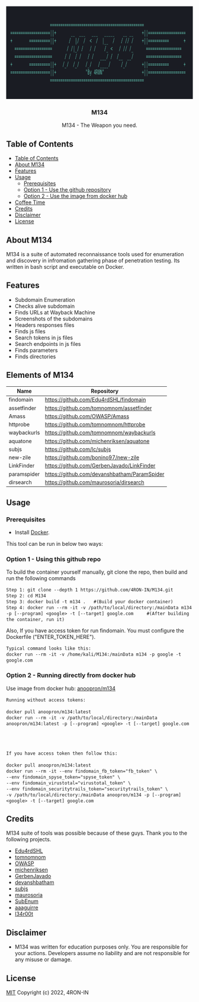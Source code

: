 <br />
<p align="center">
  <a href="https://hub.docker.com/repository/docker/anoopron/m134">
    <img
      alt="M134 -The Weapon you need."
      src="m134_logo.png"
      width="800"
      height="250"
    />
  </a>

  <h3 align="center">M134</h3>
</p>
<p align="center">
  M134 - The Weapon you need.
</p>

## Table of Contents

- [Table of Contents](#table-of-contents)
- [About M134](#about-M134)
- [Features](#features)
- [Usage](#usage)
  - [Prerequisites](#prerequisites)
  - [Option 1 - Use the github repository](#option-1---use-the-github-repository)
  - [Option 2 - Use the image from docker hub](#option-2---use-the-image-from-docker-hub)
- [Coffee Time](#coffee-time)
- [Credits](#credits)
- [Disclaimer](#disclaimer)
- [License](#license)

## About M134

M134 is a suite of automated reconnaissance tools used for enumeration and discovery in infromation gathering phase of penetration testing. Its written in bash script and executable on Docker.

## Features

- Subdomain Enumeration
- Checks alive subdomain
- Finds URLs at Wayback Machine
- Screenshots of the subdomains
- Headers responses files
- Finds js files
- Search tokens in js files
- Search endpoints in js files
- Finds parameters
- Finds directories


## Elements of M134

| **Name**          | **Repository**                                        |
| ----------------- | ----------------------------------------------------- |
| findomain         |  https://github.com/Edu4rdSHL/findomain               |                                     
| assetfinder       |  https://github.com/tomnomnom/assetfinder             |                                               
| Amass             |  https://github.com/OWASP/Amass                       |                                              
| httprobe          |  https://github.com/tomnomnom/httprobe                |
| waybackurls       |  https://github.com/tomnomnom/waybackurls             |
| aquatone          |  https://github.com/michenriksen/aquatone             |
| subjs             |  https://github.com/lc/subjs                          |
| new-zile          |  https://github.com/bonino97/new-zile                 |    
| LinkFinder        |  https://github.com/GerbenJavado/LinkFinder           |
| paramspider       |  https://github.com/devanshbatham/ParamSpider         |
| dirsearch         |  https://github.com/maurosoria/dirsearch              |

## Usage
### Prerequisites

- Install [Docker](https://docs.docker.com/get-docker/).

This tool can be run in below two ways:

### Option 1 - Using this github repo

To build the container yourself manually, git clone the repo, then build and run the following commands

    Step 1: git clone --depth 1 https://github.com/4RON-IN/M134.git
    Step 2: cd M134
    Step 3: docker build -t m134 .   #(Build your docker container)
    Step 4: docker run --rm -it -v /path/to/local/directory:/mainData m134 -p [--program] <google> -t [--target] google.com     #(After building the container, run it)

Also, If you have access token for run findomain. You must configure the Dockerfile ("ENTER_TOKEN_HERE").

    Typical command looks like this:
    docker run --rm -it -v /home/kali/M134:/mainData m134 -p google -t google.com
    


### Option 2 - Running directly from docker hub

Use image from docker hub: [anoopron/m134](https://hub.docker.com/repository/docker/anoopron/m134)

    Running without access tokens:
    
    docker pull anoopron/m134:latest
    docker run --rm -it -v /path/to/local/directory:/mainData anoopron/m134:latest -p [--program] <google> -t [--target] google.com
    
    
    
    
    If you have access token then follow this:
    
    docker pull anoopron/m134:latest
    docker run --rm -it --env findomain_fb_token="fb_token" \
    --env findomain_spyse_token="spyse_token" \
    --env findomain_virustotal="virustotal_token" \
    --env findomain_securitytrails_token="securitytrails_token" \
    -v /path/to/local/directory:/mainData anoopron/m134 -p [--program] <google> -t [--target] google.com


## Credits

M134 suite of tools was possible because of these guys. Thank you to the following projects.

- [Edu4rdSHL](https://github.com/Edu4rdSHL)                                             
- [tomnomnom](https://github.com/tomnomnom/)         
- [OWASP](https://github.com/OWASP/)               
- [michenriksen](https://github.com/michenriksen/)
- [GerbenJavado](https://github.com/GerbenJavado/)
- [devanshbatham](https://github.com/devanshbatham/)
- [subjs](https://github.com/lc/subjs/)
- [maurosoria](https://github.com/maurosoria/)
- [SubEnum](https://github.com/bing0o/SubEnum)
- [aaaguirre](https://github.com/aaaguirrep/pentest)
- [l34r00t](https://github.com/l34r00t)

## Disclaimer

- M134 was written for education purposes only. You are responsible for your actions. Developers assume no liability and are not responsible for any misuse or damage.

## License

[MIT](LICENSE)
Copyright (c) 2022, 4RON-IN
